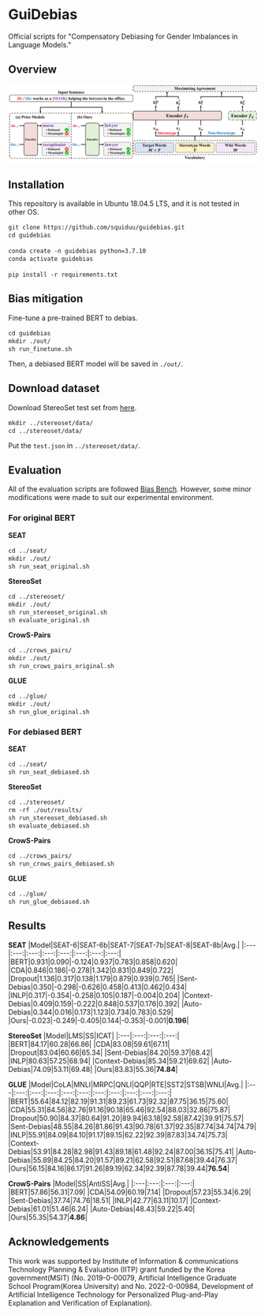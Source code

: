 # GuiDebias
Official scripts for "Compensatory Debiasing for Gender Imbalances in Language Models."

## Overview
<p align="center">
<img src="./figs.png">
</p>

## Installation
This repository is available in Ubuntu 18.04.5 LTS, and it is not tested in other OS.
```
git clone https://github.com/squiduu/guidebias.git
cd guidebias

conda create -n guidebias python=3.7.10
conda activate guidebias

pip install -r requirements.txt
```

## Bias mitigation
Fine-tune a pre-trained BERT to debias.
```
cd guidebias
mkdir ./out/
sh run_finetune.sh
```
Then, a debiased BERT model will be saved in `./out/`.

## Download dataset
Download StereoSet test set from [here](https://github.com/McGill-NLP/bias-bench/blob/main/data/stereoset/test.json).
```
mkdir ../stereoset/data/
cd ../stereoset/data/
```
Put the `test.json` in `../stereoset/data/`.

## Evaluation
All of the evaluation scripts are followed [Bias Bench](https://github.com/McGill-NLP/bias-bench/blob/main/data/stereoset/test.json). However, some minor modifications were made to suit our experimental environment.
### For original BERT
**SEAT**
```
cd ../seat/
mkdir ./out/
sh run_seat_original.sh
```
**StereoSet**
```
cd ../stereoset/
mkdir ./out/
sh run_stereoset_original.sh
sh evaluate_original.sh
```
**CrowS-Pairs**
```
cd ../crows_pairs/
mkdir ./out/
sh run_crows_pairs_original.sh
```
**GLUE**
```
cd ../glue/
mkdir ./out/
sh run_glue_original.sh
```

### For debiased BERT
**SEAT**
```
cd ../seat/
sh run_seat_debiased.sh
```
**StereoSet**
```
cd ../stereoset/
rm -rf ./out/results/
sh run_stereoset_debiased.sh
sh evaluate_debiased.sh
```
**CrowS-Pairs**
```
cd ../crows_pairs/
sh run_crows_pairs_debiased.sh
```
**GLUE**
```
cd ../glue/
sh run_glue_debiased.sh
```

## Results
**SEAT**
|Model|SEAT-6|SEAT-6b|SEAT-7|SEAT-7b|SEAT-8|SEAT-8b|Avg.|
|:---|:---:|:---:|:---:|:---:|:---:|:---:|:---:|
|BERT|0.931|0.090|-0.124|0.937|0.783|0.858|0.620|
|CDA|0.846|0.186|-0.278|1.342|0.831|0.849|0.722|
|Dropout|1.136|0.317|0.138|1.179|0.879|0.939|0.765|
|Sent-Debias|0.350|-0.298|-0.626|0.458|0.413|0.462|0.434|
|INLP|0.317|-0.354|-0.258|0.105|0.187|-0.004|0.204|
|Context-Debias|0.409|0.159|-0.222|0.848|0.537|0.176|0.392|
|Auto-Debias|0.344|0.016|0.173|1.123|0.734|0.783|0.529|
|Ours|-0.023|-0.249|-0.405|0.144|-0.353|-0.001|**0.196**|

**StereoSet**
|Model|LMS|SS|ICAT|
|:---|:---:|:---:|:---:|
|BERT|84.17|60.28|66.86|
|CDA|83.08|59.61|67.11|
|Dropout|83.04|60.66|65.34|
|Sent-Debias|84.20|59.37|68.42|
|INLP|80.63|57.25|68.94|
|Context-Debias|85.34|59.21|69.62|
|Auto-Debias|74.09|53.11|69.48|
|Ours|83.83|55.36|**74.84**|

**GLUE**
|Model|CoLA|MNLI|MRPC|QNLI|QQP|RTE|SST2|STSB|WNLI|Avg.|
|:---|:---:|:---:|:---:|:---:|:---:|:---:|:---:|:---:|:---:|:---:|
|BERT|55.64|84.12|82.19|91.31|89.23|61.73|92.32|87.75|36.15|75.60|
|CDA|55.31|84.56|82.76|91.16|90.18|65.46|92.54|88.03|32.86|75.87|
|Dropout|50.90|84.37|80.64|91.20|89.94|63.18|92.58|87.42|39.91|75.57|
|Sent-Debias|48.55|84.26|81.86|91.43|90.78|61.37|92.35|87.74|34.74|74.79|
|INLP|55.91|84.09|84.10|91.17|89.15|62.22|92.39|87.83|34.74|75.73|
|Context-Debias|53.91|84.28|82.98|91.43|89.18|61.48|92.24|87.00|36.15|75.41|
|Auto-Debias|55.89|84.25|84.20|91.57|89.21|62.58|92.51|87.68|39.44|76.37|
|Ours|56.15|84.16|86.17|91.26|89.19|62.34|92.39|87.78|39.44|**76.54**|

**CrowS-Pairs**
|Model|SS|AntiSS|Avg.|
|:---|:---:|:---:|:---:|
|BERT|57.86|56.31|7.09|
|CDA|54.09|60.19|7.14|
|Dropout|57.23|55.34|6.29|
|Sent-Debias|37.74|74.76|18.51|
|INLP|42.77|63.11|10.17|
|Context-Debias|61.01|51.46|6.24|
|Auto-Debias|48.43|59.22|5.40|
|Ours|55.35|54.37|**4.86**|

## Acknowledgements
This work was supported by Institute of Information \& communications Technology Planning \& Evaluation (IITP) grant funded by the Korea government(MSIT) (No. 2019-0-00079, Artificial Intelligence Graduate School Program(Korea University) and No. 2022-0-00984, Development of Artificial Intelligence Technology for Personalized Plug-and-Play Explanation and Verification of Explanation).
